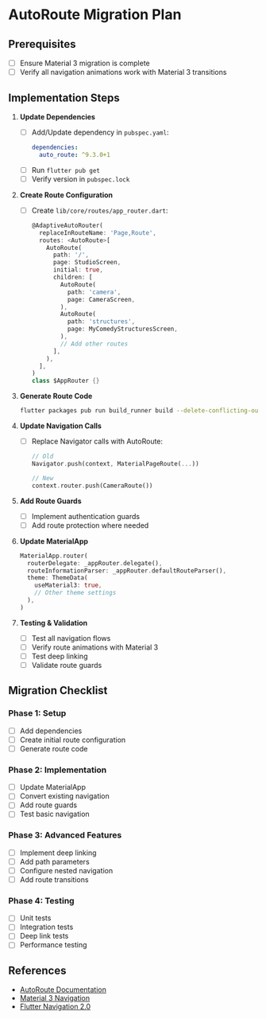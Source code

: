 # AutoRoute Migration Plan

## Prerequisites
- [ ] Ensure Material 3 migration is complete
- [ ] Verify all navigation animations work with Material 3 transitions

## Implementation Steps

1. **Update Dependencies**  
   - [ ] Add/Update dependency in `pubspec.yaml`:
     ```yaml
     dependencies:
       auto_route: ^9.3.0+1
     ```
   - [ ] Run `flutter pub get`
   - [ ] Verify version in `pubspec.lock`

2. **Create Route Configuration**  
   - [ ] Create `lib/core/routes/app_router.dart`:
     ```dart
     @AdaptiveAutoRouter(
       replaceInRouteName: 'Page,Route',
       routes: <AutoRoute>[
         AutoRoute(
           path: '/',
           page: StudioScreen,
           initial: true,
           children: [
             AutoRoute(
               path: 'camera',
               page: CameraScreen,
             ),
             AutoRoute(
               path: 'structures',
               page: MyComedyStructuresScreen,
             ),
             // Add other routes
           ],
         ),
       ],
     )
     class $AppRouter {}
     ```

3. **Generate Route Code**
   ```bash
   flutter packages pub run build_runner build --delete-conflicting-outputs
   ```

4. **Update Navigation Calls**
   - [ ] Replace Navigator calls with AutoRoute:
     ```dart
     // Old
     Navigator.push(context, MaterialPageRoute(...))
     
     // New
     context.router.push(CameraRoute())
     ```

5. **Add Route Guards**
   - [ ] Implement authentication guards
   - [ ] Add route protection where needed

6. **Update MaterialApp**
   ```dart
   MaterialApp.router(
     routerDelegate: _appRouter.delegate(),
     routeInformationParser: _appRouter.defaultRouteParser(),
     theme: ThemeData(
       useMaterial3: true,
       // Other theme settings
     ),
   )
   ```

7. **Testing & Validation**
   - [ ] Test all navigation flows
   - [ ] Verify route animations with Material 3
   - [ ] Test deep linking
   - [ ] Validate route guards

## Migration Checklist

### Phase 1: Setup
- [ ] Add dependencies
- [ ] Create initial route configuration
- [ ] Generate route code

### Phase 2: Implementation
- [ ] Update MaterialApp
- [ ] Convert existing navigation
- [ ] Add route guards
- [ ] Test basic navigation

### Phase 3: Advanced Features
- [ ] Implement deep linking
- [ ] Add path parameters
- [ ] Configure nested navigation
- [ ] Add route transitions

### Phase 4: Testing
- [ ] Unit tests
- [ ] Integration tests
- [ ] Deep link tests
- [ ] Performance testing

## References
- [AutoRoute Documentation](https://pub.dev/packages/auto_route)
- [Material 3 Navigation](https://m3.material.io/foundations/interaction/states/overview)
- [Flutter Navigation 2.0](https://docs.flutter.dev/development/ui/navigation)